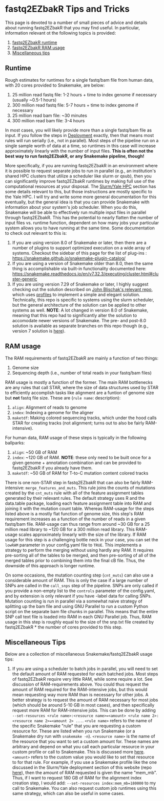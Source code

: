 # fastq2EZbakR Tips and Tricks

This page is devoted to a number of small pieces of advice and details about running fastq2EZbakR that you may find useful. In particular, information relevant ot the following topics is provided:

1. [fastq2EZbakR runtime](#runtime)
1. [fastq2EZbakR RAM usage](#ram)
1. [Miscellaneous tips](#misc)

## Runtime<a name="runtime"></a>

Rough estimates for runtimes for a single fastq/bam file from human data, with 20 cores provided to Snakemake, are below:

1. 25 million read fastq file: 1-2 hours + time to index genome if necessary (usually ~0.5-1 hours)
1. 300 million read fastq file: 5-7 hours + time to index genome if necessary
1. 25 million read bam file: ~30 minutes
1. 300 million read bam file: 3-4 hours

In most cases, you will likely provide more than a single fastq/bam file as input. If you follow the steps in [Deployment](deploy.md) exactly, then that means most rules will run serially (i.e., not in parallel). Most steps of the pipeline run on a single sample worth of data at a time, so runtimes in this case will increase approximately linearly with the number of input files. **This is often not the best way to run fastq2EZbakR, or any Snakemake pipeline, though!**

More specifically, if you are running fastq2EZbakR in an environment where it is possible to request separate jobs to run in parallel (e.g., an institution's shared HPC clusters that utilize a scheduler like slurm or qsub), then you can significantly improve fastq2EZbakR runtimes by making full use of the computational resources at your disposal. The [Slurm/Yale HPC](slurm.md) section has some details relevant to this, but those instructions are mostly specific to the Yale HPC. I will try and write some more general documentation for this eventually, but the general idea is that you can provide Snakemake with information about your system's job scheduler. When you do this, Snakemake will be able to effectively run multiple input files in parallel through fastq2EZbakR. This has the potential to nearly flatten the number of input files vs. runtime function, dependent on how many jobs your particular system allows you to have running at the same time. Some documentation to check out relevant to this is:

1. If you are using version 8.0 of Snakemake or later, then there are a number of plugins to support optimized execution on a wide array of systems. Checkout the sidebar of this page for the list of plug-ins : https://snakemake.github.io/snakemake-plugin-catalog/
1. If you are using a version of Snakemake older than 8.0, then the same thing is accomplishable via built-in functionality documented here: https://snakemake.readthedocs.io/en/v7.32.3/executing/cluster.html#cluster-generic
1. If you are using version 7.29 of Snakemake or later, I highly suggest checking out the solution described on [John Blischak's relevant repo](https://github.com/jdblischak/smk-simple-slurm), which uses [profiles](https://snakemake.readthedocs.io/en/stable/executing/cli.html#profiles) to implement a simple and elegant solution. Technically, this repo is specific to systems using the slurm scheduler, but the general architecture of the solution can be applied to other systems as well. **NOTE**: A lot changed in version 8.0 of Snakemake, meaning that this repo had to significantly alter the solution to accomodate newer versions of Snakemake. The pre- and post-8.0 solution is available as separate branches on this repo though (e.g., version 7 solution is [here](https://github.com/jdblischak/smk-simple-slurm/tree/v7)).


## RAM usage<a name="ram"></a>

The RAM requirements of fastq2EZbakR are mainly a function of two things:

1. Genome size 
1. Sequencing depth (i.e., number of total reads in your fastq/bam files)

RAM usage is mostly a function of the former. The main RAM bottlenecks are any rules that call STAR, where the size of data structures used by STAR to efficiently accomplish tasks like alignment are a funtion of genome size but **not** fastq file size. These are (`rule name`: description):

1. `align`: Alignment of reads to genome
1. `index`: Indexing a genome for the aligner
1. `maketdf`: Making colored sequencing tracks, which under the hood calls STAR for creating tracks (not alignment; turns out to also be fairly RAM-intensive).

For human data, RAM usage of these steps is typically in the following ballparks:

1. `align`: ~50 GB of RAM
1. `index`: ~120 GB of RAM. **NOTE**: these only need to be built once for a given genome + annotation combination and can be provided to fastq2EZbakR if you already have them.
1. `maketdf`: ~50 GB of RAM for T-to-C mutation content colored tracks

There is one non-STAR step in fastq2EZbakR that can also be fairly RAM-intensive: `merge_features_and_muts`. This rule joins the counts of mutations created by the `cnt_muts` rule with all of the feature assignment tables generated by their relevant rules. The default strategy uses R and the data.table package, loading each feature assignment table into RAM and joining it with the mutation count table. Whereas RAM-usage for the steps listed above is a mostly flat function of genome size, this step's RAM requirement increases as a function of the number of reads in a given fastq/bam file. RAM-usage can thus range from around ~30 GB for a 25 million read library to ~120 GB for a 300 million read library. This RAM-usage scales approximately linearly with the size of the library. If RAM usage for this step is a challenging bottle neck in your case, you can set the `lowRAM` parameter in your config.yaml file to `TRUE`. This implements a strategy to perform the merging without using hardly any RAM. It requires pre-sorting all of the tables to be merged, and then pre-sorting of all of the merged tables prior to combining them into the final cB file. Thus, the downside of this approach is longer runtime. 

On some occasions, the mutation counting step (`cnt_muts`) can also use a considerable amount of RAM. This is only the case if a large number of SNPs are called in the `call_snps` step of the pipeline. SNPs are only called if you provide a non-empty list to the `controls` parameter of the config.yaml, and by extension is only relevant if you have -label data for calling SNPs. Mutation counting is run in parallel via a somewhat naive strategy of splitting up the bam file and using GNU Parallel to run a custom Python script on the separate bam file chunks in parallel. This means that the entire SNP call text file is loaded into RAM in each GNU Parallel job. Thus, RAM usage in this step is roughly equal to the size of the snp.txt file created by fastq2EZbakR * the number of cores provided to this step. 

## Miscellaneous Tips<a name="misc"></a>

Below are a collection of miscellaneous Snakemake/fastq2EZbakR usage tips:

1. If you are using a scheduler to batch jobs in parallel, you will need to set the default amount of RAM requested for each batched jobs. Most steps of fastq2EZbakR require very little RAM, while some require a lot. See discussion of RAM-requirements above. You could thus request the amount of RAM required for the RAM-intensive jobs, but this would mean requesting way more RAM than is necessary for other jobs. A better strategy is to request the amount of RAM necessary for most jobs (which should be around 5-10 GB in most cases), and then specifically request more RAM for RAM-intensive jobs. This can be done by adding `--set-resources <rule name>:<resource name>=<amount> <rule name 2>:<resource name 2>=<amount 2> ...`. `<rule name>` refers to the name of the specific Snakemake "rule" that you are requesting a custom resource for. These are listed when you run Snakemake (or a Snakemake dry run with `snakemake -n`). `<resource name>` is the name of the resource that you want to set a custom amount for. These names are arbitrary and depend on what you call each particular resource in your custom profile or call to Snakemake. This is discussed more [here](https://snakemake.readthedocs.io/en/stable/snakefiles/rules.html#resources). `<amount>` refers to the custom value you would like to set that resource to for that rule. For example, if you use a Snakemake profile like the one discussed in the Slurm/Yale deployment section of this website (repo [here](https://github.com/isaacvock/yale_profile)), then the amount of RAM requested is given the name "mem_mb". Thus, if I want to request 180 GB of RAM for the alignment index creation step, I would add: `--set-resources index:mem_mb=180000` to my call to Snakemake. You can also request custom job runtimes using this same strategy, which can also be useful in some cases.